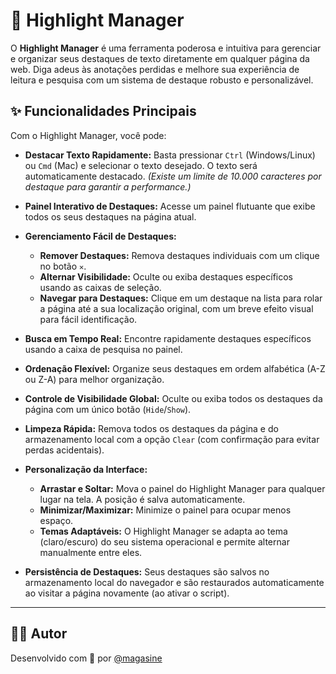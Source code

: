 # 🚀 Highlight Manager

O **Highlight Manager** é uma ferramenta poderosa e intuitiva para gerenciar e organizar seus destaques de texto diretamente em qualquer página da web. Diga adeus às anotações perdidas e melhore sua experiência de leitura e pesquisa com um sistema de destaque robusto e personalizável.

## ✨ Funcionalidades Principais

Com o Highlight Manager, você pode:

-   **Destacar Texto Rapidamente:** Basta pressionar `Ctrl` (Windows/Linux) ou `Cmd` (Mac) e selecionar o texto desejado. O texto será automaticamente destacado.
    *(Existe um limite de 10.000 caracteres por destaque para garantir a performance.)*

-   **Painel Interativo de Destaques:** Acesse um painel flutuante que exibe todos os seus destaques na página atual.

-   **Gerenciamento Fácil de Destaques:**
    * **Remover Destaques:** Remova destaques individuais com um clique no botão `✕`.
    * **Alternar Visibilidade:** Oculte ou exiba destaques específicos usando as caixas de seleção.
    * **Navegar para Destaques:** Clique em um destaque na lista para rolar a página até a sua localização original, com um breve efeito visual para fácil identificação.

-   **Busca em Tempo Real:** Encontre rapidamente destaques específicos usando a caixa de pesquisa no painel.

-   **Ordenação Flexível:** Organize seus destaques em ordem alfabética (A-Z ou Z-A) para melhor organização.

-   **Controle de Visibilidade Global:** Oculte ou exiba todos os destaques da página com um único botão (`Hide`/`Show`).

-   **Limpeza Rápida:** Remova todos os destaques da página e do armazenamento local com a opção `Clear` (com confirmação para evitar perdas acidentais).

-   **Personalização da Interface:**
    * **Arrastar e Soltar:** Mova o painel do Highlight Manager para qualquer lugar na tela. A posição é salva automaticamente.
    * **Minimizar/Maximizar:** Minimize o painel para ocupar menos espaço.
    * **Temas Adaptáveis:** O Highlight Manager se adapta ao tema (claro/escuro) do seu sistema operacional e permite alternar manualmente entre eles.

-   **Persistência de Destaques:** Seus destaques são salvos no armazenamento local do navegador e são restaurados automaticamente ao visitar a página novamente (ao ativar o script).

---

## 👨‍💻 Autor

Desenvolvido com 💛 por [@magasine](https://linktr.ee/magasine)